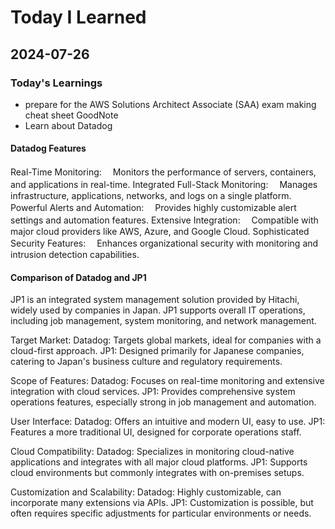 # Today I Learned

## 2024-07-26

### Today's Learnings
- prepare for the AWS Solutions Architect Associate (SAA) exam
 making cheat sheet GoodNote
- Learn about Datadog

#### Datadog Features

Real-Time Monitoring:
　Monitors the performance of servers, containers, and applications in real-time.
Integrated Full-Stack Monitoring:
　Manages infrastructure, applications, networks, and logs on a single platform.
Powerful Alerts and Automation:
　Provides highly customizable alert settings and automation features.
Extensive Integration:
　Compatible with major cloud providers like AWS, Azure, and Google Cloud.
Sophisticated Security Features:
　Enhances organizational security with monitoring and intrusion detection capabilities.

#### Comparison of Datadog and JP1
JP1 is an integrated system management solution provided by Hitachi, widely used by companies in Japan. JP1 supports overall IT operations, including job management, system monitoring, and network management.

Target Market:
 Datadog: Targets global markets, ideal for companies with a cloud-first approach.
 JP1: Designed primarily for Japanese companies, catering to Japan's business culture and regulatory requirements.

Scope of Features:
 Datadog: Focuses on real-time monitoring and extensive integration with cloud services.
 JP1: Provides comprehensive system operations features, especially strong in job management and automation.

User Interface:
 Datadog: Offers an intuitive and modern UI, easy to use.
 JP1: Features a more traditional UI, designed for corporate operations staff.

Cloud Compatibility:
 Datadog: Specializes in monitoring cloud-native applications and integrates with all major cloud platforms.
 JP1: Supports cloud environments but commonly integrates with on-premises setups.

Customization and Scalability:
 Datadog: Highly customizable, can incorporate many extensions via APIs.
 JP1: Customization is possible, but often requires specific adjustments for particular environments or needs.

